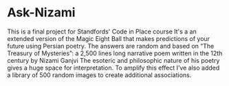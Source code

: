 # Ask-Nizami
This is a final project for Standfords' Code in Place course 
It's a an extended version of the Magic Eight Ball 
that makes predictions of your future using Persian poetry. 
The answers are random and based on “The Treasury of Mysteries”: 
a 2,500 lines long narrative poem written in the 12th century by Nizami Ganjvi 
The esoteric and philosophic nature of his poetry gives a huge space for interpretation. 
To amplify this effect I’ve also added a library of 500 random images to create additional associations.

